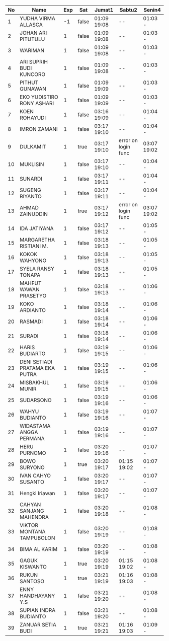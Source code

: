 | No | Name | Exp | Sat | Jumat1 | Sabtu2 | Senin4 |
|-----|-----|-----|-----|-----|-----|-----|
| 1 | YUDHA VIRMA ALLASCA | -1 | false | 01:09 19:08 | -- | 01:03 - |
| 2 | JOHAN ARI PITUTULU | 1 | false | 01:09 19:08 | -- | 01:03 - |
| 3 | WARIMAN | 1 | false | 01:09 19:08 | -- | 01:03 - |
| 4 | ARI SUPRIH BUDI KUNCORO | 1 | false | 01:09 19:08 | -- | 01:03 - |
| 5 | PITHUT GUNAWAN | 1 | false | 01:09 19:09 | -- | 01:03 - |
| 6 | EKO YUDISTIRO RONY ASHARI | 1 | false | 01:09 19:09 | -- | 01:03 - |
| 7 | KOEN ROHAYUDI | 1 | false | 03:16 19:09 | -- | 01:04 - |
| 8 | IMRON ZAMANI | 1 | false | 03:17 19:10 | -- | 01:04 - |
| 9 | DULKAMIT | 1 | true | 03:17 19:10 | error on login func | 03:07 19:02 | 01:04 - |
| 10 | MUKLISIN | 1 | false | 03:17 19:10 | -- | 01:04 - |
| 11 | SUNARDI | 1 | false | 03:17 19:11 | -- | 01:04 - |
| 12 | SUGENG RIYANTO | 1 | false | 03:17 19:11 | -- | 01:04 - |
| 13 | AHMAD ZAINUDDIN | 1 | true | 03:17 19:12 | error on login func | 03:07 19:02 | 01:05 - |
| 14 | IDA JATIYANA | 1 | false | 03:17 19:12 | -- | 01:05 - |
| 15 | MARGARETHA RISTIANI M. | 1 | false | 03:18 19:13 | -- | 01:05 - |
| 16 | KOKOK WAHYONO | 1 | false | 03:18 19:13 | -- | 01:05 - |
| 17 | SYELA RANSY TONAPA | 1 | false | 03:18 19:13 | -- | 01:05 - |
| 18 | MAHFUT WAWAN PRASETYO | 1 | false | 03:18 19:13 | -- | 01:06 - |
| 19 | KOKO ARDIANTO | 1 | false | 03:18 19:14 | -- | 01:06 - |
| 20 | RASMADI | 1 | false | 03:18 19:14 | -- | 01:06 - |
| 21 | SURADI | 1 | false | 03:18 19:14 | -- | 01:06 - |
| 22 | HARIS BUDIARTO | 1 | false | 03:19 19:15 | -- | 01:06 - |
| 23 | DENI SETIADI PRATAMA EKA PUTRA | 1 | false | 03:19 19:15 | -- | 01:06 - |
| 24 | MISBAKHUL MUNIR | 1 | false | 03:19 19:15 | -- | 01:06 - |
| 25 | SUDARSONO | 1 | false | 03:19 19:16 | -- | 01:06 - |
| 26 | WAHYU BUDIANTO | 1 | false | 03:19 19:16 | -- | 01:07 - |
| 27 | WIDASTAMA ANGGA PERMANA | 1 | false | 03:19 19:16 | -- | 01:07 - |
| 28 | HERU PURNOMO | 1 | false | 03:20 19:16 | -- | 01:07 - |
| 29 | BOWO SURYONO | 1 | true | 03:20 19:17 | 01:15 19:02 | 01:07 - |
| 30 | IVAN CAHYO SUSANTO | 1 | false | 03:20 19:17 | -- | 01:07 - |
| 31 | Hengki Iriawan | 1 | false | 03:20 19:17 | -- | 01:07 - |
| 32 | CAHYAN SANJANG MAHENDRA | 1 | false | 03:20 19:18 | -- | 01:08 - |
| 33 | VIKTOR MONTANA TAMPUBOLON | 1 | false | 03:20 19:19 | -- | 01:08 - |
| 34 | BIMA AL KARIM | 1 | false | 03:20 19:19 | -- | 01:08 - |
| 35 | GAGUK KISWANTO | 1 | true | 03:20 19:19 | 01:15 19:02 | 01:08 - |
| 36 | RUKUN SANTOSO | 1 | true | 03:21 19:19 | 01:16 19:03 | 01:08 - |
| 37 | ENNY HANDHAYANY Y.S | 1 | false | 03:21 19:20 | -- | 01:08 - |
| 38 | SUPIAN INDRA BUDIANTO | 1 | false | 03:21 19:20 | -- | 01:08 - |
| 39 | ZANUAR SETIA BUDI | 1 | true | 03:21 19:21 | 01:16 19:03 | 01:09 - |
